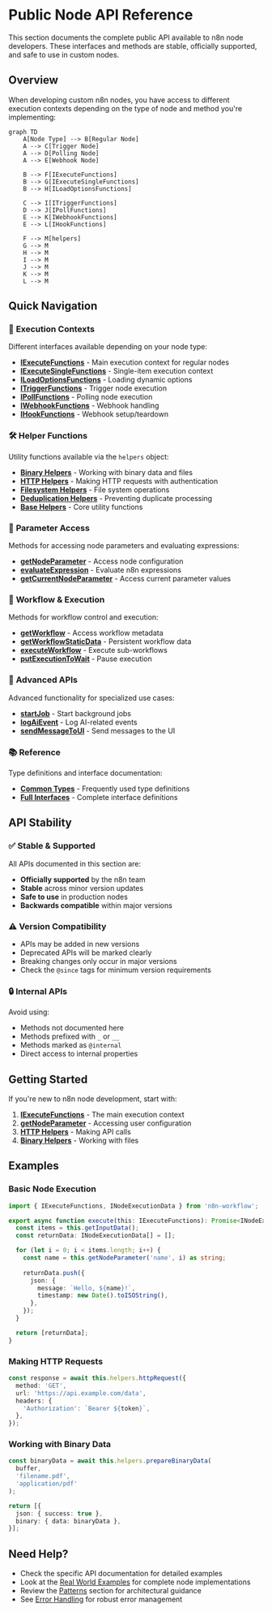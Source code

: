 # Public Node API Reference

This section documents the complete public API available to n8n node developers. These interfaces and methods are stable, officially supported, and safe to use in custom nodes.

## Overview

When developing custom n8n nodes, you have access to different execution contexts depending on the type of node and method you're implementing:

```mermaid
graph TD
    A[Node Type] --> B[Regular Node]
    A --> C[Trigger Node]
    A --> D[Polling Node]
    A --> E[Webhook Node]
    
    B --> F[IExecuteFunctions]
    B --> G[IExecuteSingleFunctions]
    B --> H[ILoadOptionsFunctions]
    
    C --> I[ITriggerFunctions]
    D --> J[IPollFunctions]
    E --> K[IWebhookFunctions]
    E --> L[IHookFunctions]
    
    F --> M[helpers]
    G --> M
    H --> M
    I --> M
    J --> M
    K --> M
    L --> M
```

## Quick Navigation

### 🎯 **Execution Contexts**
Different interfaces available depending on your node type:
- **[IExecuteFunctions](./execution-contexts/IExecuteFunctions)** - Main execution context for regular nodes
- **[IExecuteSingleFunctions](./execution-contexts/IExecuteSingleFunctions)** - Single-item execution context
- **[ILoadOptionsFunctions](./execution-contexts/ILoadOptionsFunctions)** - Loading dynamic options
- **[ITriggerFunctions](./execution-contexts/ITriggerFunctions)** - Trigger node execution
- **[IPollFunctions](./execution-contexts/IPollFunctions)** - Polling node execution
- **[IWebhookFunctions](./execution-contexts/IWebhookFunctions)** - Webhook handling
- **[IHookFunctions](./execution-contexts/IHookFunctions)** - Webhook setup/teardown

### 🛠️ **Helper Functions**
Utility functions available via the `helpers` object:
- **[Binary Helpers](./helpers/binary)** - Working with binary data and files
- **[HTTP Helpers](./helpers/http)** - Making HTTP requests with authentication
- **[Filesystem Helpers](./helpers/filesystem)** - File system operations
- **[Deduplication Helpers](./helpers/deduplication)** - Preventing duplicate processing
- **[Base Helpers](./helpers/base)** - Core utility functions

### 📝 **Parameter Access**
Methods for accessing node parameters and evaluating expressions:
- **[getNodeParameter](./parameters/getNodeParameter)** - Access node configuration
- **[evaluateExpression](./parameters/evaluateExpression)** - Evaluate n8n expressions
- **[getCurrentNodeParameter](./parameters/getCurrentNodeParameter)** - Access current parameter values

### 🔄 **Workflow & Execution**
Methods for workflow control and execution:
- **[getWorkflow](./workflow/getWorkflow)** - Access workflow metadata
- **[getWorkflowStaticData](./workflow/getWorkflowStaticData)** - Persistent workflow data
- **[executeWorkflow](./workflow/executeWorkflow)** - Execute sub-workflows
- **[putExecutionToWait](./workflow/putExecutionToWait)** - Pause execution

### 🚀 **Advanced APIs**
Advanced functionality for specialized use cases:
- **[startJob](./advanced/startJob)** - Start background jobs
- **[logAiEvent](./advanced/logAiEvent)** - Log AI-related events
- **[sendMessageToUI](./advanced/sendMessageToUI)** - Send messages to the UI

### 📚 **Reference**
Type definitions and interface documentation:
- **[Common Types](./reference/types)** - Frequently used type definitions
- **[Full Interfaces](./reference/interfaces)** - Complete interface definitions

## API Stability

### ✅ **Stable & Supported**
All APIs documented in this section are:
- **Officially supported** by the n8n team
- **Stable** across minor version updates
- **Safe to use** in production nodes
- **Backwards compatible** within major versions

### ⚠️ **Version Compatibility**
- APIs may be added in new versions
- Deprecated APIs will be marked clearly
- Breaking changes only occur in major versions
- Check the `@since` tags for minimum version requirements

### 🔒 **Internal APIs**
Avoid using:
- Methods not documented here
- Methods prefixed with `_` or `__`
- Methods marked as `@internal`
- Direct access to internal properties

## Getting Started

If you're new to n8n node development, start with:

1. **[IExecuteFunctions](./execution-contexts/IExecuteFunctions)** - The main execution context
2. **[getNodeParameter](./parameters/getNodeParameter)** - Accessing user configuration
3. **[HTTP Helpers](./helpers/http)** - Making API calls
4. **[Binary Helpers](./helpers/binary)** - Working with files

## Examples

### Basic Node Execution
```ts
import { IExecuteFunctions, INodeExecutionData } from 'n8n-workflow';

export async function execute(this: IExecuteFunctions): Promise<INodeExecutionData[][]> {
  const items = this.getInputData();
  const returnData: INodeExecutionData[] = [];

  for (let i = 0; i < items.length; i++) {
    const name = this.getNodeParameter('name', i) as string;
    
    returnData.push({
      json: {
        message: `Hello, ${name}!`,
        timestamp: new Date().toISOString(),
      },
    });
  }

  return [returnData];
}
```

### Making HTTP Requests
```ts
const response = await this.helpers.httpRequest({
  method: 'GET',
  url: 'https://api.example.com/data',
  headers: {
    'Authorization': `Bearer ${token}`,
  },
});
```

### Working with Binary Data
```ts
const binaryData = await this.helpers.prepareBinaryData(
  buffer,
  'filename.pdf',
  'application/pdf'
);

return [{
  json: { success: true },
  binary: { data: binaryData },
}];
```

## Need Help?

- Check the specific API documentation for detailed examples
- Look at the [Real World Examples](../real-world/AirtopNode.md) for complete node implementations
- Review the [Patterns](../patterns/DeclarativePattern/overview.md) section for architectural guidance
- See [Error Handling](../advanced/ErrorHandling.md) for robust error management
